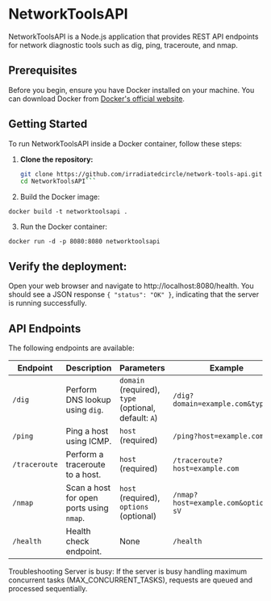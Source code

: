 # NetworkToolsAPI

NetworkToolsAPI is a Node.js application that provides REST API endpoints for network diagnostic tools such as dig, ping, traceroute, and nmap.

## Prerequisites

Before you begin, ensure you have Docker installed on your machine. You can download Docker from [Docker's official website](https://www.docker.com/get-started).

## Getting Started

To run NetworkToolsAPI inside a Docker container, follow these steps:

1. **Clone the repository:**

   ```bash
   git clone https://github.com/irradiatedcircle/network-tools-api.git
   cd NetworkToolsAPI```
   
2. Build the Docker image:

```docker build -t networktoolsapi .```

3. Run the Docker container:

```docker run -d -p 8080:8080 networktoolsapi```

## Verify the deployment:

Open your web browser and navigate to http://localhost:8080/health. You should see a JSON response `{ "status": "OK" }`, indicating that the server is running successfully.

## API Endpoints

The following endpoints are available:

| Endpoint      | Description                             | Parameters                                     | Example                              |
|---------------|-----------------------------------------|-------------------------------------------------|--------------------------------------|
| `/dig`        | Perform DNS lookup using `dig`.         | `domain` (required), `type` (optional, default: `A`) | `/dig?domain=example.com&type=A`     |
| `/ping`       | Ping a host using ICMP.                 | `host` (required)                              | `/ping?host=example.com`             |
| `/traceroute` | Perform a traceroute to a host.         | `host` (required)                              | `/traceroute?host=example.com`       |
| `/nmap`       | Scan a host for open ports using `nmap`.| `host` (required), `options` (optional)         | `/nmap?host=example.com&options=-sV` |
| `/health`     | Health check endpoint.                  | None                                            | `/health`                            |


Troubleshooting
Server is busy: If the server is busy handling maximum concurrent tasks (MAX_CONCURRENT_TASKS), requests are queued and processed sequentially.
